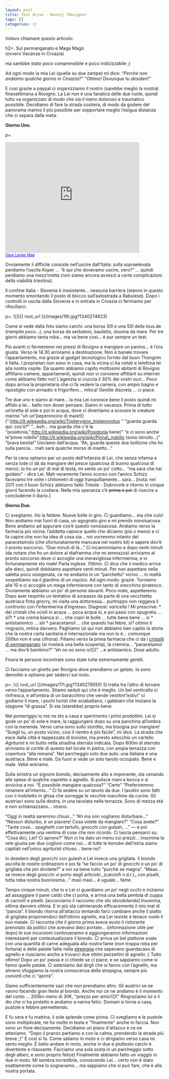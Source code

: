 ```yaml
---
layout: post
title: Test drive - Rovinj (Rovigno)
tags: []
categories: it
---
```


Volevo chiamare questo articolo:

h2=. Sul permanganato e Maga Magò <br>
(ovvero Vacanze in Croazia)

ma sarebbe stato poco comprensibile e poco indicizzabile ;)

Ad ogni modo la mia Lei (quella su due zampe) mi dice:
*“Perché non andiamo qualche giorno in Croazia?”*
*“Ottimo! Dovunque tu desideri!”*

E così grazie a paypal ci organizziamo il nostro (sarebbe meglio la nostra) finesettimana a Rovigno.
La Lei non è una fanatica delle due ruote, quindi tutto va organizzato di modo che sia il meno doloroso e traumatico possibile. Decidiamo di fare la strada costiera, di modo da godere del panorama marino il più possibile per sopportare meglio l’esigua distanza che ci separa dalla meta.

**Giorno Uno.**

p=.

<iframe width="425" height="350" frameborder="0" scrolling="no" marginheight="0" marginwidth="0" src="https://maps.google.com/maps?f=d&amp;source=s_d&amp;saddr=Trieste,+Italy&amp;daddr=45.56261,13.78726+to:45.52453,13.73251+to:45.21456,13.60369+to:45.15376,13.61186+to:Rovinj,+Croatia&amp;hl=en&amp;geocode=FTWeuAIdIj7SACmnbud3TGt7RzEAdJEVhwkHBA%3BFfI6twIdfGDSACmjVuFDNWh7RzFwxF81HPgAEw%3BFTKmtgIdnorRACmTjQdfLmZ7RzFByEozHPgAEw%3BFWDrsQIdapPPACkTdHg3u5d8RzFh2SQ1UK0AEw%3BFeD9sAIdVLPPACmzMjEB-JV8RzERWFA1UK0AEw%3BFQnhrwIdzxrQACn_hlxNY798RzFTrpjFYZ_G_w&amp;aq=1&amp;oq=rovi&amp;sll=45.143547,13.634033&amp;sspn=0.142388,0.308647&amp;dirflg=h&amp;mra=dpe&amp;mrsp=4&amp;sz=12&amp;via=1,2,3,4&amp;ie=UTF8&amp;t=m&amp;ll=45.390735,13.710938&amp;spn=1.350187,2.334595&amp;z=8&amp;output=embed">
</iframe>
<br /><small><a href="https://maps.google.com/maps?f=d&amp;source=embed&amp;saddr=Trieste,+Italy&amp;daddr=45.56261,13.78726+to:45.52453,13.73251+to:45.21456,13.60369+to:45.15376,13.61186+to:Rovinj,+Croatia&amp;hl=en&amp;geocode=FTWeuAIdIj7SACmnbud3TGt7RzEAdJEVhwkHBA%3BFfI6twIdfGDSACmjVuFDNWh7RzFwxF81HPgAEw%3BFTKmtgIdnorRACmTjQdfLmZ7RzFByEozHPgAEw%3BFWDrsQIdapPPACkTdHg3u5d8RzFh2SQ1UK0AEw%3BFeD9sAIdVLPPACmzMjEB-JV8RzERWFA1UK0AEw%3BFQnhrwIdzxrQACn_hlxNY798RzFTrpjFYZ_G_w&amp;aq=1&amp;oq=rovi&amp;sll=45.143547,13.634033&amp;sspn=0.142388,0.308647&amp;dirflg=h&amp;mra=dpe&amp;mrsp=4&amp;sz=12&amp;via=1,2,3,4&amp;ie=UTF8&amp;t=m&amp;ll=45.390735,13.710938&amp;spn=1.350187,2.334595&amp;z=8" style="color:#0000FF;text-align:left">View Larger Map</a></small>

Ovviamente il difficile consiste nell’uscire dall’Italia: sulla sopraelevata perdiamo l’uscita Koper … “è qui che dovevamo uscire, vero?” … quindi perdiamo una mezz’oretta (non siamo ancora avvezzi a certe complicazioni della viabilità triestina).

Il confine Italia - Slovenia è inesistente… nessuna barriera (stanno in questo momento smontando il posto di blocco sull’autostrada a Rabuiese). Dopo i controlli in uscita dalla Slovenia e in entrata in Croazia ci fermiamo per rifocillarci.

p=. ![]({{ root_url }}/images/16t.jpg?1340274623)

Come si vede dalla foto siamo carchi: una borsa 30l e una 50l della lous.de (riempite poco…), una borsa da serbatoio, bauletto, stuoina da mare. Per tre giorni abbiamo tanta roba… ma va bene così… è pur sempre un test.

Più avanti ci fermeremo nei pressi di Rovigno a mangiare un panino… è l’ora giusta.
Verso le 14.30 arriviamo a destinazione. Non è banale trovare l’appartamento, ma grazie al gadget tecnologico fornito dal buon Thongrim è fatta. I proprietari non sono in casa, ma la vicina ci ha notati e telefona lei alla nostra ospite. Da quanto abbiamo capito moltissimi abitanti di Rovigno affittano camere, appartamenti, quindi non vi conviene affittarli su internet come abbiamo fatto noi! L’agenzia si ciuccia il 30% dei vostri euri…
Poco dopo arriva la proprietaria che ci fa vedere la camera, con ampio bagno e ripostiglio con armadio e frigorifero… mitica! Gentile discreta … ci piace.

Tre due uno e siamo al mare… la mia Lei conosce bene il posto quindi mi affido a lei… bello non dover pensare. Siamo in vacanza.
Prima di tutto un’oretta di sole e poi in acqua, dove ci divertiamo a scovare le creature marine
“uh un”peperoncino di mare![](":http://it.wikipedia.org/wiki/Tripterygion_tripteronotus " 
"guarda guarda qui: cos'è?" 
"...boh... ma guarda che c'è la "posidonia,":http://it.wikipedia.org/wiki/Posidonia bene)"
“e ci sono anche le”pinne nobilis“:http://it.wikipedia.org/wiki/Pinna\_nobilis (sono istruito…)”
“brava bestia!”
Usciamo dall’acqua. “Ah, guarda queste due bollicine che ho sulla pancia… mah sarà qualche morso di insetto…”

Per la cena optiamo per un posto dell’infanzia di Lei, che senza infamia e senza lode ci dà da mangiare del pesce (qualcosa di buono qualcosa di meno). Io ho un po’ di mal di testa, mi sento un po’ cotto… “ma sarà che hai guidato” - dice Lei. Mah veramente l’anno scorso con l’amico Schizz facevamo tre volte i chilometri di oggi tranquillamente… sarà…
[nota: nel 2011 con il buon Schizz abbiamo fatto Trieste - Dubrovnik e ritorno in cinque giorni facendo la costiera. Nella mia speranza c’è ~~prima o poi~~ di riuscire a concluderne il diario.]

**Giorno Due.**

Ci svegliamo. Ho la febbre. Nuove bolle in giro. Ci guardiamo… ma che culo! Non andiamo mai fuori di casa, un agognato giro e mi prendo nonsisacosa. Bene andiamo ad appurare cos’è questo nonsisacosa. Andiamo verso la farmacia più vicina; l’addetta capisce quello che diciamo (più o meno) e ci fa capire che non ha idea di cosa sia… noi vorremmo intanto del paracetamolo (che sfortunatamente mancava nel nostro kit) e sapere dov’è il pronto soccorso. “Due minuti di là…”
Ci incamminiamo e dopo venti minuti (da notare che ho un dolore al diaframma che mi ammazza) arriviamo al pronto soccorso dove ci accoglie una meravigliosa infermierina, e io fortunatamente sto male! Parla inglese. Ottimo. Ci dice che il medico arriva alle dieci, quindi dobbiamo aspettare venti minuti. Per non aspettare nella saletta poco ossigenata, ce ne andiamo in un “parchetto” vicino … in realtà sospettiamo sia il giardino di un ospizio. Ad ogni modo: grazie. Torniamo alle 10 e ci accoglie un mega infermierone con tanto di orecchino piratesco. Ovviamente abbiamo un po’ di persone davanti. Poco male, aspetteremo.
Dopo aver respinto un tentativo di sorpasso da parte di una vecchietta austriaca finta gnorry, mi visita una dottoressa… purtroppo non reggeva il confronto con l’infermierina d’ingresso.
Diagnosi: *varicella* ! Mi prescrive:
\* dei cristali che scioli in acqva … poca acqva sì, e poi passi con spugnèta … sì?!
\* una crema bianca sì … che copri le bolle … tutte bene bene … si
\* antistaminico … sììì
\* paracetamol … che qvando hai febre, sì?
ottimo ti ringrazio, mitica davvero.
Paghiamo (sì qui non abbiamo ben capito la storia che la nostra carta sanitaria è internazionale ma non lo è… comunque 200kn non è una cifrona). Filiamo verso la prima farmacia che ci da i [cristalli di permanganato](http://www.dermaclub.it/EducationalSub.asp?ID=31) (si rivelerà una bella scoperta), la cremina… “paracetamol … ma dov’è bambino?” “eh no no sono io![](" ...e antistamico. Dose adulto. 

Finora le persone incontrate sono state tutte estremamente gentili.

Ci facciamo un giretto per Rovigno dove prendiamo un gelato. Io sono demolito e optiamo per sederci sul molo.

p=. ){{ root\_url }}/images/17t.jpg?1340278555!
Si tratta tra l’altro di tornare verso l’appartamento. Stiamo seduti qui che è meglio. Un bel venticello ci rinfresca, e all’ombra di un baracchino che vende vestitini”estivi" ci godiamo il mare, i pochi turisti che sciabattano, i gabbiani che iniziano la stagione “di grassa”. Si sta (starebbe) proprio bene.

Nel pomeriggio io me ne sto a casa e sperimento i primi prodottini. Lei si gode un po’ di sole e mare, la raggiungerò dopo su una panchina all’ombra con la merenda.
Verso cena sono sullo stordito, ma bisogna pur mangiare! “Scegli tu, un posto vicino, così il rientro è più facile”, mi dice. La strada che esce dalla città è tappezzata di *konoba*, ma presto adocchio un cartello *Agriturist* e mi butto nella stradina sterrata indicata. Dopo 600m di sterrato arriviamo al cortile di questo bel locale in pietra, con ampia terrazza con copertura “alla romana”. Nel parcheggio solo due auto: una italiana e una austriaca. Bene e male. Da fuori si vede un solo tavolo occupato. Bene e male. Vebè entriamo.

Sulla sinistra un signore biondo, decisamente alto e imponente, sta cenando alle spese di qualche capretto o agnello. Si pulisce mani e bocca e si avvicina a noi. “È possibile mangiare qualcosa?” “Certo” “Preferiremmo rimanere all’interno…”
Ci fa sedere su un tavolo da due. I tavolini sono fatti con il mobiletto in ghisa che sorregge le vecchie macchine da cucire. Gli austriaci sono sulla destra, in una tavolata nella terrazza. Sono di mezza età e non schiamazzano… strano.

“Oggi in realtà saremmo chiusi…”
“Ah ma non vogliamo disturbare…”
“Nessun disturbo, è un piacere! Cosa volete da mangiare?”
“Cosa avete?”
“Tante cose… spaghetti con tartufo, gnocchi con gulash, …” — e poi effettivamente una ventina di cose che non ricordo. Ci lascia pensarci su. “Cosa dici, Lei? Ci aprono?” Non ci ha dato un menu coi prezzi… insomma la rete giusta per due coglioni come noi… di tutte le konobe dell’istria siamo capitati nell’unico agriturist chiuso… bene no?

Io desidero degli gnocchi con gulash e Lei invece una grigliata.
Il biondo ascolta le nostre ordinazioni e poi fa “se faccio un po’ di gnocchi e un po’ di grigliata che poi dividete?” a noi va bene tutto “purché se magna”. “Maaa… se invece degli gnocchi vi porto degli articioki \_(carciofi n.d.r.)\_ con piselli, tutta roba nostra buonissima…” masì masì… è uguale… fame.

Tempo cinque minuti, che io e Lei ci guardiamo un po’ negli occhi e iniziamo ad assaggiare il pane caldo che ci porta, e arriva una bella pentola di zuppa di carciofi e piselli. [accorciamo il racconto che sto sbrodolando] Insomma, ottima davvero ottima. E in più sta calmierando efficacemente il mio mal di “pancia”. Il biondo ritorna all’attacco tentando farci cambiare anche il piatto di grigliata proponendoci dell’ottimo agnello, ma Lei resiste e tenace vuole il suo maiale. Ci racconta che il giorno prima aveva avuto il ristorante prenotato da politici che avevano dieci portate… (informazione utile per dopo) le sue incursioni continueranno e aggiungeranno informazioni interessanti per contestualizzare il biondo.
Ci arriva un bel piattone ovale con una quantità di carne adeguata alla nostra fame (non troppa roba per fortuna) e delle patate fatte nella [strepigna](http://fiumetrieste.blogspot.it/2012/01/la-peka-dalmata.html) che sapevano guardacaso di agnello e riusciamo anche a trovarci due ottimi pezzettini di agnello ;) Tutto ottimo! Dopo un po’ passa e ci chiede se ci piace, e se sappiamo come si fanno quelle patate. Ci asteniamo dal dirgli che si fanno con l’agnello, ma almeno sfoggiamo la nostra conoscenza della strepigna, sempre più convinti che ci “aprirà”.

Siamo sufficientemente sazi che non prendiamo altro. Gli austrici se ne vanno facendo gran feste al biondo. Anche noi ce ne andiamo è il momento del conto … 200kn meno di 30€, "prezzo per amici![]("
Ringraziamo lui e il dio che ci ha protetto e andiamo a nanna felici. Domani si torna a casa, pustole e febbre permettendo.

E fu sera e fu mattina, il sole splende come prima. Ci svegliamo e le pustole sono moltiplicate, ne ho molte in testa e "finalmente" anche in faccia. Non sono un fiore decisamente. Decidiamo un piano d'attacco e ce ne atteniamo. "Dopo il pranzo partiamo e con la calma, prendendo la strada più breve ;)" E così si fa. Come saliamo in moto e ci dirigiamo verso casa mi sento meglio. È bello andare in moto, anche in due e piuttosto carchi è divertente e rilassante. Facciamo una sola sosta in un parcheggio sotto degli alberi, e sono proprio felice) Finalmente abbiamo fatto un viaggio in due in moto. Mi sembra incredibile, conoscendo Lei… certo non è stato esattamente come lo sognavamo… ma sappiamo che si può fare, che è alla nostra portata.
